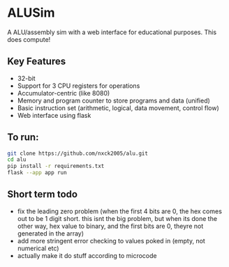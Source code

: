 # ALUSim

A ALU/assembly sim with a web interface for educational purposes.
This does compute!

## Key Features

- 32-bit
- Support for 3 CPU registers for operations
- Accumulator-centric (like 8080)
- Memory and program counter to store programs and data (unified)
- Basic instruction set (arithmetic, logical, data movement, control flow)
- Web interface using flask

## To run:

```bash
git clone https://github.com/nxck2005/alu.git
cd alu
pip install -r requirements.txt
flask --app app run
```

## Short term todo
- fix the leading zero problem (when the first 4 bits are 0, the hex comes out to be 1 digit short. this isnt the big problem, but when its done the other way, hex value to binary, and the first bits are 0, theyre not generated in the array)
- add more stringent error checking to values poked in (empty, not numerical etc)
- actually make it do stuff according to microcode
